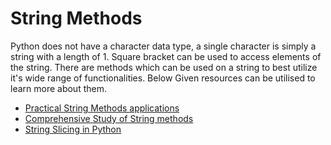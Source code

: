# String Methods

Python does not have a character data type, a single character is simply a string with a length of 1. Square bracket can be used to access elements of the string.
There are methods which can be used on a string to best utilize it's wide range of functionalities. 
Below Given resources can be utilised to learn more about them.

- [Practical String Methods applications](https://www.youtube.com/watch?v=Ctqi5Y4X-jA&t=11s)
- [Comprehensive Study of String methods](https://www.w3schools.com/python/python_ref_string.asp)
- [String Slicing in Python](https://www.geeksforgeeks.org/string-slicing-in-python/)